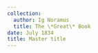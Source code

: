 ```yaml
---
collection:
  author: Ig Noramus
  title: The \*Great\* Book
date: July 1834
title: Master title
---
```


